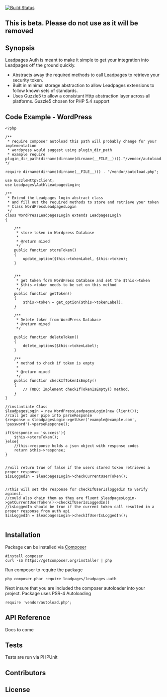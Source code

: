 [![Build Status](https://travis-ci.org/blbraner1234/lpauth.svg?branch=master)](https://travis-ci.org/blbraner1234/lpauth)
## This is beta. Please do not use as it will be removed

## Synopsis

Leadpages Auth is meant to make it simple to get your integration into Leadpages off the ground quickly.
* Abstracts away the required methods to call Leadpages to retrieve your security token.
* Built in minimal storage abstraction to allow Leadpages extensions to follow known sets of standards.
* Uses Guzzle5 to allow a consistant Http abstraction layer across all platforms. Guzzle5 chosen for PHP 5.4 support

## Code Example - WordPress

```
<?php

/**
 * require composer autoload this path will probably change for your implementation
 * wordpress would suggest using plugin_dir_path
 * example require plugin_dir_path(dirname(dirname(dirname(__FILE__))))."/vendor/autoload.php";
*/

require dirname(dirname(dirname(__FILE__))) . "/vendor/autoload.php";

use GuzzleHttp\Client;
use Leadpages\Auth\LeadpagesLogin;

/**
 * Extend the Leadpages login abstract class
 * and fill out the required methods to store and retrieve your token
 * Class WordPressLeadpagesLogin
 */
class WordPressLeadpagesLogin extends LeadpagesLogin
{

    /**
     * store token in Wordpress Database
     *
     * @return mixed
     */
    public function storeToken()
    {
        update_option($this->tokenLabel, $this->token);
    }


    /**
     * get token form WordPress Database and set the $this->token
     * $this->token needs to be set on this method
     */
    public function getToken()
    {
        $this->token = get_option($this->tokenLabel);
    }

    /**
     * Delete token from WordPress Database
     * @return mixed
     */
     
    public function deleteToken()
    {
        delete_options($this->tokenLabel);
    }

    /**
     * method to check if token is empty
     *
     * @return mixed
     */
    public function checkIfTokenIsEmpty()
    {
        // TODO: Implement checkIfTokenIsEmpty() method.
    }
}

//instantiate Class
$leadpagesLogin = new WordPressLeadpagesLogin(new Client());
//call get user pipe into parseResponse
$response = $leadpagesLogin->getUser('example@example.com', 'password')->parseResponse();

if($response == 'success'){
    $this->storeToken();
}else{
    //this->response holds a json object with response codes
    return $this->response;
}


//will return true of false if the users stored token retrieves a proper response
$isLoggedIn = $leadpagesLogin->checkCurrentUserToken();


//this will set the response for checkIfUserIsloggedIn to verify against.
//could also chain them as they are fluent $leadpagesLogin->getCurrentUserToken()->checkIfUserIsLoggedIn()
//isLoggedIn should be true if the current token call resulted in a proper response from auth api
$isLoggedIn = $leadpagesLogin->checkIfUserIsLoggedIn();


```


## Installation

Package can be installed via [Composer](https://getcomposer.org/)

```
#install composer
curl -sS https://getcomposer.org/installer | php
```

Run composer to require the package

```
php composer.phar require leadpages/leadpages-auth
```

Next insure that you are included the composer autoloader into your project. Package uses PSR-4 Autoloading
```
require 'vendor/autoload.php';
```

## API Reference

Docs to come

## Tests

Tests are run via PHPUnit

## Contributors

## License

